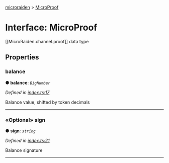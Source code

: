 [microraiden](../README.md) > [MicroProof](../interfaces/microproof.md)



# Interface: MicroProof


[[MicroRaiden.channel.proof]] data type


## Properties
<a id="balance"></a>

###  balance

**●  balance**:  *`BigNumber`* 

*Defined in [index.ts:17](https://github.com/raiden-network/microraiden/blob/767bd8f/microraiden/microraiden/webui/microraiden/src/index.ts#L17)*



Balance value, shifted by token decimals




___

<a id="sign"></a>

### «Optional» sign

**●  sign**:  *`string`* 

*Defined in [index.ts:21](https://github.com/raiden-network/microraiden/blob/767bd8f/microraiden/microraiden/webui/microraiden/src/index.ts#L21)*



Balance signature




___


